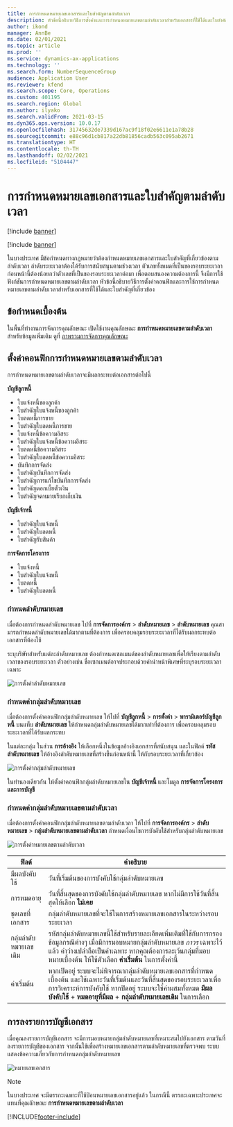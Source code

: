 ```yaml
---
title: การกำหนดหมายเลขเอกสารและใบสำคัญตามลำดับเวลา
description: หัวข้อนี้อธิบายวิธีการตั้งค่าและการกำหนดหมายเลขตามลำดับเวลาสำหรับเอกสารที่ใช้ได้และใบสำคัญที่เกี่ยวข้อง
author: ikond
manager: AnnBe
ms.date: 02/01/2021
ms.topic: article
ms.prod: ''
ms.service: dynamics-ax-applications
ms.technology: ''
ms.search.form: NumberSequenceGroup
audience: Application User
ms.reviewer: kfend
ms.search.scope: Core, Operations
ms.custom: 401195
ms.search.region: Global
ms.author: ilyako
ms.search.validFrom: 2021-03-15
ms.dyn365.ops.version: 10.0.17
ms.openlocfilehash: 31745632de7339d167ac9f18f02e6611e1a78b28
ms.sourcegitcommit: e88c96d1cb817a22db81856cadb563c095ab2671
ms.translationtype: HT
ms.contentlocale: th-TH
ms.lasthandoff: 02/02/2021
ms.locfileid: "5104447"
---
```

# <a name="numbering-documents-and-vouchers-chronologically"></a>การกำหนดหมายเลขเอกสารและใบสำคัญตามลำดับเวลา

[!include [banner](../includes/banner.md)]

[!include [banner](../includes/preview-banner.md)]

ในบางประเทศ มีข้อกําหนดทางกฎหมายว่าต้องกําหนดหมายเลขเอกสารและใบสำคัญที่เกี่ยวข้องตามลำดับเวลา ลำดับระยะเวลาต้องได้รับการสนับสนุนตามช่วงเวลา ตัวเลขทั้งหมดที่เป็นของรอบระยะเวลาก่อนหน้านี้ต้องน้อยกว่าตัวเลขที่เป็นของรอบระยะเวลาต่อมา เพื่อตอบสนองความต้องการนี้ จึงมีการใช้ฟังก์ชันการกำหนดหมายเลขตามลำดับเวลา หัวข้อนี้อธิบายวิธีการตั้งค่าคอนฟิกและการใช้การกำหนดหมายเลขตามลำดับเวลาสำหรับเอกสารที่ใช้ได้และใบสำคัญที่เกี่ยวข้อง

## <a name="prerequisites"></a>ข้อกำหนดเบื้องต้น

ในพื้นที่ทำงานการจัดการคุณลักษณะ เปิดใช้งานคุณลักษณะ **การกำหนดหมายเลขตามลำดับเวลา** สำหรับข้อมูลเพิ่มเติม ดูที่ [ภาพรวมการจัดการคุณลักษณะ](../../fin-ops-core/fin-ops/get-started/feature-management/feature-management-overview.md)

## <a name="configure-chronological-numbering"></a>ตั้งค่าคอนฟิกการกําหนดหมายเลขตามลำดับเวลา

การกำหนดหมายเลขตามลำดับเวลาจะมีผลกระทบต่อเอกสารต่อไปนี้

**บัญชีลูกหนี้**
- ใบแจ้งหนี้ของลูกค้า
- ใบสำคัญใบแจ้งหนี้ของลูกค้า
- ใบลดหนี้การขาย
- ใบสำคัญใบลดหนี้การขาย
- ใบแจ้งหนี้ข้อความอิสระ
- ใบสำคัญใบแจ้งหนี้ข้อความอิสระ
- ใบลดหนี้ข้อความอิสระ
- ใบสำคัญใบลดหนี้ข้อความอิสระ
- บันทึกการจัดส่ง
- ใบสำคัญบันทึกการจัดส่ง
- ใบสำคัญการแก้ไขบันทึกการจัดส่ง
- ใบสำคัญดอกเบี้ยตั๋วเงิน
- ใบสำคัญจดหมายเรียกเก็บเงิน

**บัญชีเจ้าหนี้**
- ใบสำคัญใบแจ้งหนี้
- ใบสำคัญใบลดหนี้
- ใบสำคัญรับสินค้า

**การจัดการโครงการ**
- ใบแจ้งหนี้
- ใบสำคัญใบแจ้งหนี้
- ใบลดหนี้
- ใบสำคัญใบลดหนี้ 

### <a name="define-number-sequences"></a>กำหนดลำดับหมายเลข

เมื่อต้องการกําหนดลำดับหมายเลข ไปที่ **การจัดการองค์กร** > **ลำดับหมายเลข** > **ลำดับหมายเลข** คุณสามารถกําหนดลำดับหมายเลขได้มากตามที่ต้องการ เพื่อครอบคลุมรอบระยะเวลาที่ได้รับผลกระทบต่อเอกสารที่ต้องใช้ 

ระบุบริษัทสำหรับแต่ละลำดับหมายเลข ต้องกําหนดเซกเมนต์ของลำดับหมายเลขเพื่อให้เรียงตามลำดับเวลาของรอบระยะเวลา ตัวอย่างเช่น ชื่อเซกเมนต์อาจประกอบด้วยคำนำหน้าพิเศษที่ระบุรอบระยะเวลาเฉพาะ

![การตั้งค่าลำดับหมายเลข](media/chrono-num-sequence.jpg)

### <a name="configure-number-sequence-groups"></a>กำหนดค่ากลุ่มลำดับหมายเลข

เมื่อต้องการตั้งค่าคอนฟิกกลุ่มลำดับหมายเลข ให้ไปที่ **บัญชีลูกหนี้** > **การตั้งค่า** > **พารามิเตอร์บัญชีลูกหนี้** บนแท็บ **ลำดับหมายเลข** ให้กําหนดกลุ่มลำดับหมายเลขได้มากเท่าที่ต้องการ เพื่อครอบคลุมรอบระยะเวลาที่ได้รับผลกระทบ 

ในแต่ละกลุ่ม ในส่วน **การอ้างอิง** ให้เลือกหนึ่งในข้อมูลอ้างอิงเอกสารที่สนับสนุน และในฟิลด์ **รหัสลำดับหมายเลข** ให้อ้างอิงลำดับหมายเลขที่สร้างขึ้นก่อนหน้านี้ ให้กับรอบระยะเวลาที่เกี่ยวข้อง

![การตั้งค่ากลุ่มลำดับหมายเลข](media/chrono-num-sequence-group.jpg)

ในทำนองเดียวกัน ให้ตั้งค่าคอนฟิกกลุ่มลำดับหมายเลขใน **บัญชีเจ้าหนี้** และโมดูล **การจัดการโครงการและการบัญชี**

### <a name="configure-number-sequence-groups-chronology"></a>กำหนดค่ากลุ่มลำดับหมายเลขตามลำดับเวลา

เมื่อต้องการตั้งค่าคอนฟิกกลุ่มลำดับหมายเลขตามลำดับเวลา ให้ไปที่ **การจัดการองค์กร** > **ลำดับหมายเลข** > **กลุ่มลำดับหมายเลขตามลำดับเวลา** กำหนดเงื่อนไขการบังคับใช้สำหรับกลุ่มลำดับหมายเลข

![การตั้งค่าหมายเลขตามลำดับเวลา](media/chrono-num-sequence-group-period.jpg)

| ฟิลด์            | คำอธิบาย                                                                                                                                                                                                                                                                                                                                                                                   |
|---------------------|------------------------------------------------------------------------------------------------------------------------------------------------------------------------------------------------------------------------------------------------------------------------------------------------------------------------------------------------------------------------------------------------|
| มีผลบังคับใช้  | วันที่เริ่มต้นของการบังคับใช้กลุ่มลำดับหมายเลข |
| การหมดอายุ      | วันที่สิ้นสุดของการบังคับใช้กลุ่มลำดับหมายเลข หากไม่มีการใช้วันที่สิ้นสุดให้เลือก **ไม่เคย** |
| ชุดเลขที่เอกสาร | กลุ่มลำดับหมายเลขที่จะใช้ในการสร้างหมายเลขเอกสารในระหว่างรอบระยะเวลา |
| กลุ่มลำดับหมายเลขเดิม | รหัสกลุ่มลำดับหมายเลขนี้ใช้สำหรับรายละเอียดเพิ่มเติมที่ใช้กับการกรองข้อมูลกรณีต่างๆ เมื่อมีการมอบหมายกลุ่มลำดับหมายเลข *ถาวร* เฉพาะไว้แล้ว ค่าว่างเปล่าถือเป็นค่าเฉพาะ หากคุณต้องการละเว้นกลุ่มที่มอบหมายเบื้องต้น ให้ใช้ตัวเลือก **ค่าเริ่มต้น** ในการตั้งค่านี้ |
| ค่าเริ่มต้น | หากเปิดอยู่ ระบบจะไม่พิจารณากลุ่มลำดับหมายเลขเอกสารที่กำหนดเบื้องต้น และใช้เฉพาะวันที่เริ่มต้นและวันที่สิ้นสุดของรอบระยะเวลาเพื่อการวิเคราะห์การบังคับใช้ หากปิดอยู่ ระบบจะใช้ค่าผสมทั้งหมด **มีผลบังคับใช้** + **หมดอายุที่มีผล** + **กลุ่มลำดับหมายเลขเดิม** ในการเลือก |

## <a name="document-posting"></a>การลงรายการบัญชีเอกสาร
เมื่อคุณลงรายการบัญชีเอกสาร จะมีการมอบหมายกลุ่มลำดับหมายเลขที่เหมาะสมไปยังเอกสาร ตามวันที่ลงรายการบัญชีของเอกสาร จากนั้นใช้เพื่อสร้างหมายเลขเอกสารตามลำดับหมายเลขที่ตรวจพบ ระบบแสดงข้อความเกี่ยวกับการกำหนดกลุ่มลำดับหมายเลข

![หมายเลขเอกสาร](media/chrono-num-sequence-fti.jpg)

> [!NOTE]
> ในบางประเทศ จะมีตรรกะเฉพาะที่ใช้ป้อนหมายเลขเอกสารอยู่แล้ว ในกรณีนี้ ตรรกะเฉพาะประเทศจะแทนที่คุณลักษณะ **การกำหนดหมายเลขตามลำดับเวลา**


[!INCLUDE[footer-include](../../includes/footer-banner.md)]